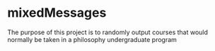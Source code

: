 # mixedMessages
The purpose of this project is to randomly output courses that would normally be taken in a philosophy undergraduate program
